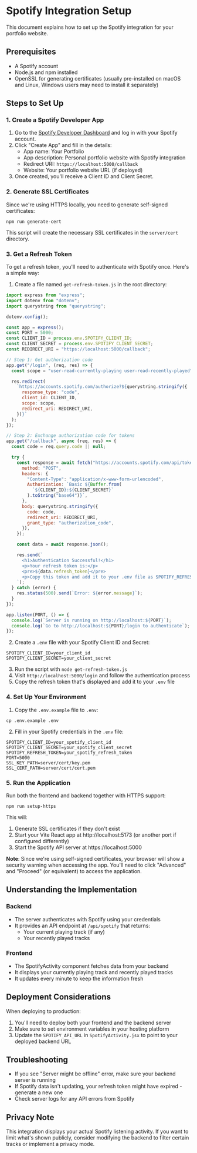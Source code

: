 # Spotify Integration Setup

This document explains how to set up the Spotify integration for your portfolio website.

## Prerequisites

- A Spotify account
- Node.js and npm installed
- OpenSSL for generating certificates (usually pre-installed on macOS and Linux, Windows users may need to install it separately)

## Steps to Set Up

### 1. Create a Spotify Developer App

1. Go to the [Spotify Developer Dashboard](https://developer.spotify.com/dashboard/) and log in with your Spotify account.
2. Click "Create App" and fill in the details:
   - App name: Your Portfolio
   - App description: Personal portfolio website with Spotify integration
   - Redirect URI: `https://localhost:5000/callback`
   - Website: Your portfolio website URL (if deployed)
3. Once created, you'll receive a Client ID and Client Secret.

### 2. Generate SSL Certificates

Since we're using HTTPS locally, you need to generate self-signed certificates:

```
npm run generate-cert
```

This script will create the necessary SSL certificates in the `server/cert` directory.

### 3. Get a Refresh Token

To get a refresh token, you'll need to authenticate with Spotify once. Here's a simple way:

1. Create a file named `get-refresh-token.js` in the root directory:

```javascript
import express from "express";
import dotenv from "dotenv";
import querystring from "querystring";

dotenv.config();

const app = express();
const PORT = 5000;
const CLIENT_ID = process.env.SPOTIFY_CLIENT_ID;
const CLIENT_SECRET = process.env.SPOTIFY_CLIENT_SECRET;
const REDIRECT_URI = "https://localhost:5000/callback";

// Step 1: Get authorization code
app.get("/login", (req, res) => {
  const scope = "user-read-currently-playing user-read-recently-played";

  res.redirect(
    `https://accounts.spotify.com/authorize?${querystring.stringify({
      response_type: "code",
      client_id: CLIENT_ID,
      scope: scope,
      redirect_uri: REDIRECT_URI,
    })}`
  );
});

// Step 2: Exchange authorization code for tokens
app.get("/callback", async (req, res) => {
  const code = req.query.code || null;

  try {
    const response = await fetch("https://accounts.spotify.com/api/token", {
      method: "POST",
      headers: {
        "Content-Type": "application/x-www-form-urlencoded",
        Authorization: `Basic ${Buffer.from(
          `${CLIENT_ID}:${CLIENT_SECRET}`
        ).toString("base64")}`,
      },
      body: querystring.stringify({
        code: code,
        redirect_uri: REDIRECT_URI,
        grant_type: "authorization_code",
      }),
    });

    const data = await response.json();

    res.send(`
      <h1>Authentication Successful!</h1>
      <p>Your refresh token is:</p>
      <pre>${data.refresh_token}</pre>
      <p>Copy this token and add it to your .env file as SPOTIFY_REFRESH_TOKEN</p>
    `);
  } catch (error) {
    res.status(500).send(`Error: ${error.message}`);
  }
});

app.listen(PORT, () => {
  console.log(`Server is running on http://localhost:${PORT}`);
  console.log(`Go to http://localhost:${PORT}/login to authenticate`);
});
```

2. Create a `.env` file with your Spotify Client ID and Secret:

```
SPOTIFY_CLIENT_ID=your_client_id
SPOTIFY_CLIENT_SECRET=your_client_secret
```

3. Run the script with `node get-refresh-token.js`
4. Visit `http://localhost:5000/login` and follow the authentication process
5. Copy the refresh token that's displayed and add it to your `.env` file

### 4. Set Up Your Environment

1. Copy the `.env.example` file to `.env`:

```
cp .env.example .env
```

2. Fill in your Spotify credentials in the `.env` file:

```
SPOTIFY_CLIENT_ID=your_spotify_client_id
SPOTIFY_CLIENT_SECRET=your_spotify_client_secret
SPOTIFY_REFRESH_TOKEN=your_spotify_refresh_token
PORT=5000
SSL_KEY_PATH=server/cert/key.pem
SSL_CERT_PATH=server/cert/cert.pem
```

### 5. Run the Application

Run both the frontend and backend together with HTTPS support:

```
npm run setup-https
```

This will:

1. Generate SSL certificates if they don't exist
2. Start your Vite React app at http://localhost:5173 (or another port if configured differently)
3. Start the Spotify API server at https://localhost:5000

**Note**: Since we're using self-signed certificates, your browser will show a security warning when accessing the app. You'll need to click "Advanced" and "Proceed" (or equivalent) to access the application.

## Understanding the Implementation

### Backend

- The server authenticates with Spotify using your credentials
- It provides an API endpoint at `/api/spotify` that returns:
  - Your current playing track (if any)
  - Your recently played tracks

### Frontend

- The SpotifyActivity component fetches data from your backend
- It displays your currently playing track and recently played tracks
- It updates every minute to keep the information fresh

## Deployment Considerations

When deploying to production:

1. You'll need to deploy both your frontend and the backend server
2. Make sure to set environment variables in your hosting platform
3. Update the `SPOTIFY_API_URL` in `SpotifyActivity.jsx` to point to your deployed backend URL

## Troubleshooting

- If you see "Server might be offline" error, make sure your backend server is running
- If Spotify data isn't updating, your refresh token might have expired - generate a new one
- Check server logs for any API errors from Spotify

## Privacy Note

This integration displays your actual Spotify listening activity. If you want to limit what's shown publicly, consider modifying the backend to filter certain tracks or implement a privacy mode.
